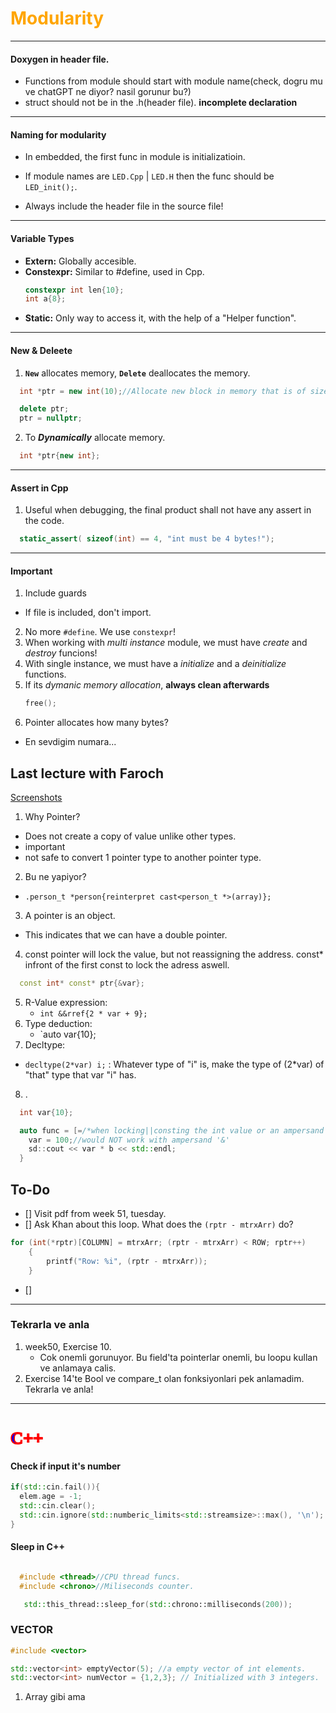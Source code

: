 <h1 style="color:orange">Modularity</h4>

---

#### Doxygen in header file. 
-  Functions from module should start with module name(check, dogru mu ve chatGPT ne diyor? nasil gorunur bu?)
- struct should not be in the .h(header file). **incomplete declaration**
---
#### Naming for modularity
- In embedded, the first func in module is initializatioin. 
- If module names are `LED.Cpp` | `LED.H` then the func should be       `LED_init();`.
  
- Always include the header file in the source file!
---
#### Variable Types
- **Extern:** Globally accesible.
- **Constexpr:** Similar to #define, used in Cpp.
    ```c++
  constexpr int len{10};
    int a{8};
    ```
- **Static:** Only way to access it, with the help of a "Helper function".

---

#### New & Deleete
1. **`New`** allocates memory, **`Delete`** deallocates the memory.

```cpp
  int *ptr = new int(10);//Allocate new block in memory that is of size 10 integers.

  delete ptr;
  ptr = nullptr;
```
2. To ***Dynamically*** allocate memory. 
```cpp
  int *ptr{new int};
```
---
#### Assert in Cpp
1. Useful when debugging, the final product shall not have any assert in the code.
```cpp
  static_assert( sizeof(int) == 4, "int must be 4 bytes!");
```

---
#### Important 
1. Include guards
  - If file is included, don't import.
2. No more `#define`. We use `constexpr`!
3. When working with *multi instance* module, we must have *create* and *destroy* funcions!
4. With single instance, we must have a *initialize* and a *deinitialize* functions.
5. If its *dymanic memory allocation*, **always clean afterwards**
   ```cpp
   free();
   ```
6. Pointer allocates how many bytes?
- En sevdigim numara...

## Last lecture with Faroch
[Screenshots](https://discord.com/channels/1023897516141461514/1319594548871299092)
1. Why Pointer?
  - Does not create a copy of value unlike other types.
  - important 
  - not safe to convert 1 pointer type to another pointer type.
2. Bu ne yapiyor?
  - `.person_t *person{reinterpret cast<person_t *>(array)};`
3. A pointer is an object.
  - This indicates that we can have a double pointer.
4. const pointer will lock the value, but not reassigning the address. const* infront of the first const to lock the adress aswell.
```cpp
  const int* const* ptr{&var};
```
5. R-Value expression:
   - `int &&rref{2 * var + 9};`
6. Type deduction:
   - `auto var{10};
7. Decltype:
- `decltype(2*var) i;` : Whatever type of "i" is, make the type of (2*var) of "that" type that var "i" has.
8. .
```cpp
  int var{10};

  auto func = [=/*when locking||consting the int value or an ampersand '&' for dynamic value */, b = 7](){
    var = 100;//would NOT work with ampersand '&'
    sd::cout << var * b << std::endl;
  }
```

## To-Do

- [] Visit pdf from week 51, tuesday.
- [] Ask Khan about this loop. What does the `(rptr - mtrxArr)` do?
```cpp
for (int(*rptr)[COLUMN] = mtrxArr; (rptr - mtrxArr) < ROW; rptr++)
    {
        printf("Row: %i", (rptr - mtrxArr));
    }
```
- []
---
### Tekrarla ve anla
1. week50, Exercise 10.
   - Cok onemli gorunuyor. Bu field'ta pointerlar onemli, bu loopu kullan ve anlamaya calis.
2. Exercise 14'te Bool ve compare_t olan fonksiyonlari pek anlamadim. Tekrarla ve anla!
---
<h1 style="color:blue; font-family:cursive; -webkit-text-stroke: 2px red;">C++</h1>

#### Check if input it's number
```cpp
if(std::cin.fail()){
  elem.age = -1;
  std::cin.clear();
  std::cin.ignore(std::numberic_limits<std::streamsize>::max(), '\n');
}
```

#### Sleep in C++
```cpp

  #include <thread>//CPU thread funcs.
  #include <chrono>//Miliseconds counter.

   std::this_thread::sleep_for(std::chrono::milliseconds(200));
```

### VECTOR
```cpp
#include <vector>

std::vector<int> emptyVector(5); //a empty vector of int elements.
std::vector<int> numVector = {1,2,3}; // Initialized with 3 integers.

```
1. Array gibi ama 